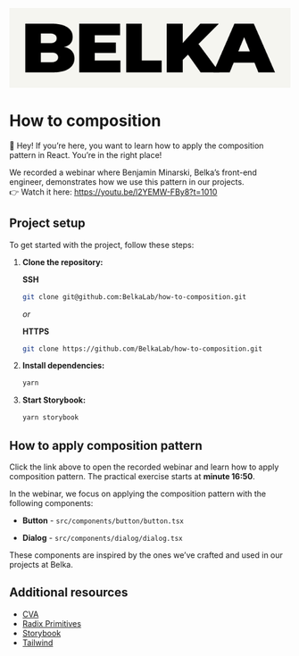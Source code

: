 ![Belka logo](belka.png 'Belka')

# How to composition

👋 Hey! If you’re here, you want to learn how to apply the composition pattern in React. You’re in the right place!

We recorded a webinar where Benjamin Minarski, Belka’s front-end engineer, demonstrates how we use this pattern in our projects.\
👉 Watch it here: https://youtu.be/l2YEMW-FBy8?t=1010

## Project setup

To get started with the project, follow these steps:

1. **Clone the repository:**

   **SSH**

   ```bash
   git clone git@github.com:BelkaLab/how-to-composition.git
   ```

   _or_

   **HTTPS**

   ```bash
   git clone https://github.com/BelkaLab/how-to-composition.git
   ```

2. **Install dependencies:**

   ```bash
   yarn
   ```

3. **Start Storybook:**

   ```bash
   yarn storybook
   ```

## How to apply composition pattern

Click the link above to open the recorded webinar and learn how to apply composition pattern. The practical exercise starts at **minute 16:50**.

In the webinar, we focus on applying the composition pattern with the following components:

- **Button** - `src/components/button/button.tsx`

- **Dialog** - `src/components/dialog/dialog.tsx`

These components are inspired by the ones we’ve crafted and used in our projects at Belka.

## Additional resources

- [CVA](https://cva.style/docs)
- [Radix Primitives](https://www.radix-ui.com/primitives/docs)
- [Storybook](https://storybook.js.org/docs)
- [Tailwind](https://tailwindcss.com/docs)
